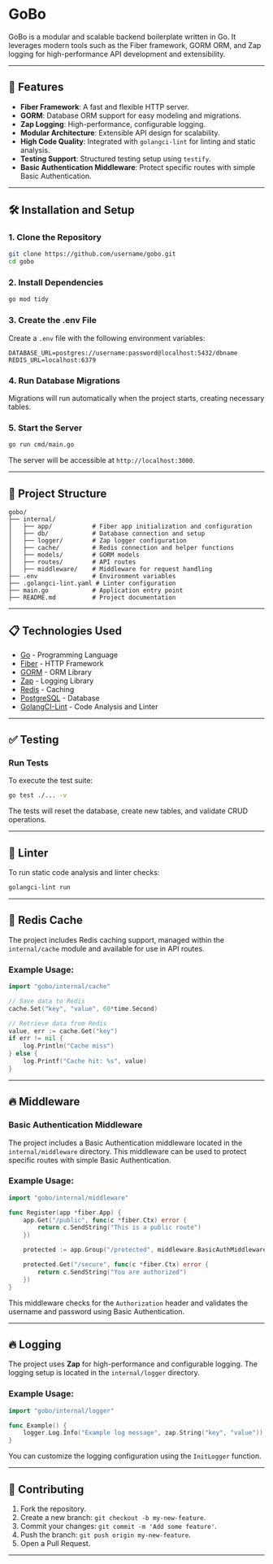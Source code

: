 # GoBo

GoBo is a modular and scalable backend boilerplate written in Go. It leverages modern tools such as the Fiber framework, GORM ORM, and Zap logging for high-performance API development and extensibility.

---

## 🚀 Features

- **Fiber Framework**: A fast and flexible HTTP server.
- **GORM**: Database ORM support for easy modeling and migrations.
- **Zap Logging**: High-performance, configurable logging.
- **Modular Architecture**: Extensible API design for scalability.
- **High Code Quality**: Integrated with `golangci-lint` for linting and static analysis.
- **Testing Support**: Structured testing setup using `testify`.
- **Basic Authentication Middleware**: Protect specific routes with simple Basic Authentication.

---

## 🛠️ Installation and Setup

### 1. **Clone the Repository**

```bash
git clone https://github.com/username/gobo.git
cd gobo
```

### 2. **Install Dependencies**

```bash
go mod tidy
```

### 3. **Create the .env File**

Create a `.env` file with the following environment variables:

```plaintext
DATABASE_URL=postgres://username:password@localhost:5432/dbname
REDIS_URL=localhost:6379
```

### 4. **Run Database Migrations**

Migrations will run automatically when the project starts, creating necessary tables.

### 5. **Start the Server**

```bash
go run cmd/main.go
```

The server will be accessible at `http://localhost:3000`.

---

## 📂 Project Structure

```
gobo/
├── internal/
│   ├── app/           # Fiber app initialization and configuration
│   ├── db/            # Database connection and setup
│   ├── logger/        # Zap logger configuration
│   ├── cache/         # Redis connection and helper functions
│   ├── models/        # GORM models
│   ├── routes/        # API routes
│   ├── middleware/    # Middleware for request handling
├── .env               # Environment variables
├── .golangci-lint.yaml # Linter configuration
├── main.go            # Application entry point
├── README.md          # Project documentation
```

---

## 📋 Technologies Used

- [Go](https://go.dev/) - Programming Language
- [Fiber](https://gofiber.io/) - HTTP Framework
- [GORM](https://gorm.io/) - ORM Library
- [Zap](https://github.com/uber-go/zap) - Logging Library
- [Redis](https://redis.io/) - Caching
- [PostgreSQL](https://www.postgresql.org/) - Database
- [GolangCI-Lint](https://golangci-lint.run/) - Code Analysis and Linter

---

## ✅ Testing

### Run Tests

To execute the test suite:

```bash
go test ./... -v
```

The tests will reset the database, create new tables, and validate CRUD operations.

---

## 🔧 Linter

To run static code analysis and linter checks:

```bash
golangci-lint run
```

---

## 🔧 Redis Cache

The project includes Redis caching support, managed within the `internal/cache` module and available for use in API routes.

### Example Usage:

```go
import "gobo/internal/cache"

// Save data to Redis
cache.Set("key", "value", 60*time.Second)

// Retrieve data from Redis
value, err := cache.Get("key")
if err != nil {
    log.Println("Cache miss")
} else {
    log.Printf("Cache hit: %s", value)
}
```

---

## 🔥 Middleware

### Basic Authentication Middleware

The project includes a Basic Authentication middleware located in the `internal/middleware` directory. This middleware can be used to protect specific routes with simple Basic Authentication.

### Example Usage:

```go
import "gobo/internal/middleware"

func Register(app *fiber.App) {
    app.Get("/public", func(c *fiber.Ctx) error {
        return c.SendString("This is a public route")
    })

    protected := app.Group("/protected", middleware.BasicAuthMiddleware("admin", "password"))

    protected.Get("/secure", func(c *fiber.Ctx) error {
        return c.SendString("You are authorized")
    })
}
```

This middleware checks for the `Authorization` header and validates the username and password using Basic Authentication.

---

## 🔥 Logging

The project uses **Zap** for high-performance and configurable logging. The logging setup is located in the `internal/logger` directory.

### Example Usage:

```go
import "gobo/internal/logger"

func Example() {
    logger.Log.Info("Example log message", zap.String("key", "value"))
}
```

You can customize the logging configuration using the `InitLogger` function.

---

## 🤝 Contributing

1. Fork the repository.
2. Create a new branch: `git checkout -b my-new-feature`.
3. Commit your changes: `git commit -m 'Add some feature'`.
4. Push the branch: `git push origin my-new-feature`.
5. Open a Pull Request.

---
